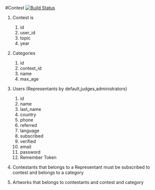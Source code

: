 #Contest [![Build Status](https://travis-ci.org/giorgiosaud/wedcontest2018.svg?branch=master)](https://travis-ci.org/giorgiosaud/wedcontest2018)
1. Contest is 
    1. id
    2. user_id
    3. topic
    4. year
2. Categories
    1. id
    2. contest_id
    3. name 
    4. max_age
3. Users (Representants by default,judges,administrators)
    1. id
    2. name
    3. last_name
    4. country
    5. phone
    6. referred
    7. language
    8. subscribed
    9. verified
    10. email
    11. password
    12. Remember Token
4. Contestants that belongs to a Representant must be subscribed to contest and belongs to a category

5. Artworks that belongs to contestants and contest and category